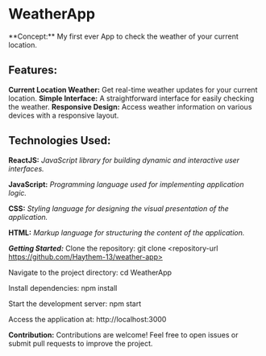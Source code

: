 <h1>WeatherApp</h1> 
**Concept:** My first ever App to check the weather of your current location.

<h2>Features:</h2>

**Current Location Weather:** Get real-time weather updates for your current location.
**Simple Interface:** A straightforward interface for easily checking the weather.
**Responsive Design:** Access weather information on various devices with a responsive layout.

<h2>Technologies Used:</h2> 

**ReactJS:** *JavaScript library for building dynamic and interactive user interfaces.*

**JavaScript:** *Programming language used for implementing application logic.*

**CSS:** *Styling language for designing the visual presentation of the application.*

**HTML:** *Markup language for structuring the content of the application.*


***Getting Started:***
Clone the repository: git clone <repository-url https://github.com/Haythem-13/weather-app>

Navigate to the project directory: cd WeatherApp

Install dependencies: npm install

Start the development server: npm start

Access the application at: http://localhost:3000

**Contribution:**
Contributions are welcome! Feel free to open issues or submit pull requests to improve the project.


